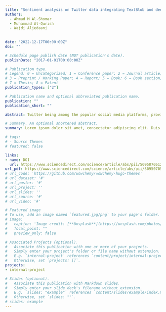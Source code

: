 ```yaml
---
title: "Sentiment analysis on Twitter data integrating TextBlob and deep learning models: The case of US airline industry"
authors:
  - Ahmad M Al-Shomar
  - Muhammad Al-Qurish
  - Wajdi Aljedaani
  
  
date: "2022-12-17T00:00:00Z"
doi: ""

# Schedule page publish date (NOT publication's date).
publishDate: "2017-01-01T00:00:00Z"

# Publication type.
# Legend: 0 = Uncategorized; 1 = Conference paper; 2 = Journal article;
# 3 = Preprint / Working Paper; 4 = Report; 5 = Book; 6 = Book section;
# 7 = Thesis; 8 = Patent
publication_types: ["2"]

# Publication name and optional abbreviated publication name.
publication: ""
publication_short: ""

abstract: Twitter being among the popular social media platforms, provide peoples’ opinions regarding specific ideas, products, services, etc. The large amounts of shared data as tweets can help extract users’ sentiment and provide valuable feedback to improve the quality of products and services alike. Similar to other service industries, the airline industry utilizes such feedback for determining customers’ satisfaction levels and improving the quality of experience where needed. This, of course, requires accurate sentiments from the user tweets. Existing sentiment analysis models suffer from low accuracy on account of the contradictions found in the tweet text and the assigned label. From this perspective, this study proposes a hybrid sentiment analysis approach where the lexicon-based methods are used with deep learning models to improve sentiment accuracy. 

# Summary. An optional shortened abstract.
summary: Lorem ipsum dolor sit amet, consectetur adipiscing elit. Duis posuere tellus ac convallis placerat. Proin tincidunt magna sed ex sollicitudin condimentum.

# tags:
# - Source Themes
# featured: false

links:
- name: DOI
  url: https://www.sciencedirect.com/science/article/abs/pii/S0950705122009017
url_pdf: https://www.sciencedirect.com/science/article/abs/pii/S0950705122009017
# url_code: 'https://github.com/wowchemy/wowchemy-hugo-themes'
# url_dataset: '#'
# url_poster: '#'
# url_project: ''
# url_slides: ''
# url_source: '#'
# url_video: '#'

# Featured image
# To use, add an image named `featured.jpg/png` to your page's folder. 
# image:
#   caption: 'Image credit: [**Unsplash**](https://unsplash.com/photos/s9CC2SKySJM)'
#   focal_point: ""
#   preview_only: false

# Associated Projects (optional).
#   Associate this publication with one or more of your projects.
#   Simply enter your project's folder or file name without extension.
#   E.g. `internal-project` references `content/project/internal-project/index.md`.
#   Otherwise, set `projects: []`.
projects:
- internal-project

# Slides (optional).
#   Associate this publication with Markdown slides.
#   Simply enter your slide deck's filename without extension.
#   E.g. `slides: "example"` references `content/slides/example/index.md`.
#   Otherwise, set `slides: ""`.
# slides: example
---
```


<!-- {{% callout note %}}
Create your slides in Markdown - click the *Slides* button to check out the example.
{{% /callout %}}

Supplementary notes can be added here, including [code, math, and images](https://wowchemy.com/docs/writing-markdown-latex/). -->
